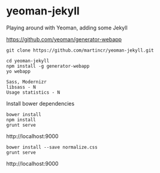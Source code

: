 yeoman-jekyll
=============

Playing around with Yeoman, adding some Jekyll

https://github.com/yeoman/generator-webapp

    git clone https://github.com/martincr/yeoman-jekyll.git

    cd yeoman-jekyll
    npm install -g generator-webapp
    yo webapp

    Sass, Modernizr
    libsass - N
    Usage statistics - N

Install bower dependencies

    bower install
    npm install
    grunt serve

http://localhost:9000

    bower install --save normalize.css
    grunt serve

http://localhost:9000